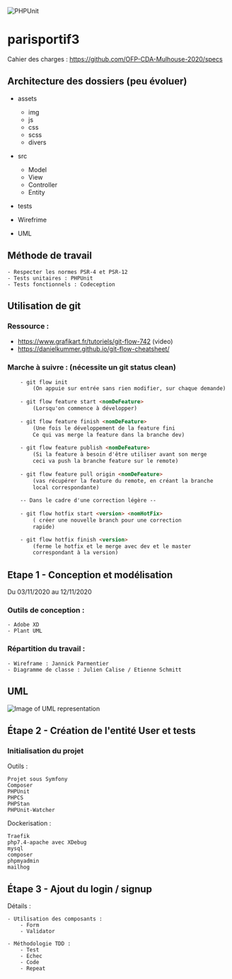 ![PHPUnit](https://github.com/OFP-CDA-Mulhouse-2020/parisportif3/workflows/PHPUnit/badge.svg?branch=develop)

# parisportif3

 Cahier des charges : https://github.com/OFP-CDA-Mulhouse-2020/specs

## Architecture des dossiers (peu évoluer)

- assets
    - img
    - js
    - css
    - scss
    - divers
    
- src
    - Model
    - View
    - Controller
    - Entity
    
- tests
- Wirefrime
- UML

## Méthode de travail

    - Respecter les normes PSR-4 et PSR-12
    - Tests unitaires : PHPUnit
    - Tests fonctionnels : Codeception
   
## Utilisation de git

### Ressource : 

   - https://www.grafikart.fr/tutoriels/git-flow-742 (video)
   - https://danielkummer.github.io/git-flow-cheatsheet/

### Marche à suivre : (nécessite un git status clean)

```html
    - git flow init 
        (On appuie sur entrée sans rien modifier, sur chaque demande)
    
    - git flow feature start <nomDeFeature>
        (Lorsqu'on commence à développer)
        
    - git flow feature finish <nomDeFeature>
        (Une fois le développement de la feature fini
        Ce qui vas merge la feature dans la branche dev)
        
    - git flow feature publish <nomDeFeature>
        (Si la feature à besoin d'être utiliser avant son merge
        ceci va push la branche feature sur le remote)
    
    - git flow feature pull origin <nomDeFeature>
        (vas récupérer la feature du remote, en créant la branche
        local correspondante)
        
    -- Dans le cadre d'une correction légère --
    
    - git flow hotfix start <version> <nomHotFix>
        ( créer une nouvelle branch pour une correction
        rapide)

    - git flow hotfix finish <version>
        (ferme le hotfix et le merge avec dev et le master
        correspondant à la version)
``` 
    

## Etape 1 - Conception et modélisation

Du 03/11/2020 au 12/11/2020

### Outils de conception :

    - Adobe XD
    - Plant UML

### Répartition du travail :
    
    - Wireframe : Jannick Parmentier
    - Diagramme de classe : Julien Calise / Etienne Schmitt


## UML 

![Image of UML representation](https://i.postimg.cc/33fN5LQb/Diagram-UML.png)


## Étape 2 - Création de l'entité User et tests

### Initialisation du projet

Outils :

    Projet sous Symfony
    Composer
    PHPUnit
    PHPCS
    PHPStan
    PHPUnit-Watcher
    
Dockerisation :

    Traefik
    php7.4-apache avec XDebug
    mysql
    composer
    phpmyadmin
    mailhog
    
## Étape 3 - Ajout du login / signup

Détails :

    - Utilisation des composants :
        - Form
        - Validator
        
    - Méthodologie TDD :
        - Test
        - Echec
        - Code
        - Repeat